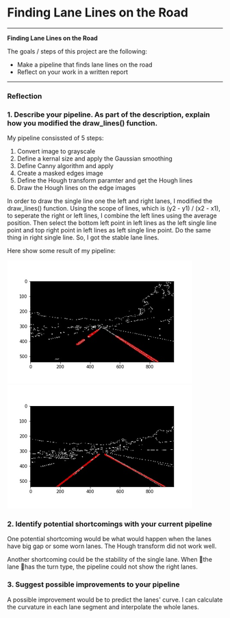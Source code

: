 # **Finding Lane Lines on the Road**

---

**Finding Lane Lines on the Road**

The goals / steps of this project are the following:
* Make a pipeline that finds lane lines on the road
* Reflect on your work in a written report


[//]: # (Image References)

[image1]: ./test_images_output/solidWhiteRight_out.jpg "SolidWhiteRight"
[image2]: ./test_images_output/solidWhiteCurve_out.jpg "solidWhiteCurve"

---

### Reflection

### 1. Describe your pipeline. As part of the description, explain how you modified the draw_lines() function.

My pipeline consissted of 5 steps:
1. Convert image to grayscale
2. Define a kernal size and apply the Gaussian smoothing
3. Define Canny algorithm and apply
4. Create a masked edges image
5. Define the Hough transform paramter and get the Hough lines
6. Draw the Hough lines on the edge images

In order to draw the single line one the left and right lanes, I modified the draw_lines() function. Using the scope of lines, which is (y2 - y1) / (x2 - x1), to seperate the right or left lines, I combine the left lines using the average position. Then select the bottom left point in left lines as the left single line point and top right point in left lines as left single line point. Do the same thing in right single line. So, I got the stable lane lines.

Here show some result of my pipeline:

![image1][image1]
![image2][image2]

### 2. Identify potential shortcomings with your current pipeline

One potential shortcoming would be what would happen when the lanes have big gap or some worn lanes. The Hough transform did not work well.

Another shortcoming could be the stability of the single lane. When the lane has the turn type, the pipeline could not show the right lanes.

### 3. Suggest possible improvements to your pipeline

A possible improvement would be to predict the lanes' curve. I can calculate the curvature in each lane segment and interpolate the whole lanes.
